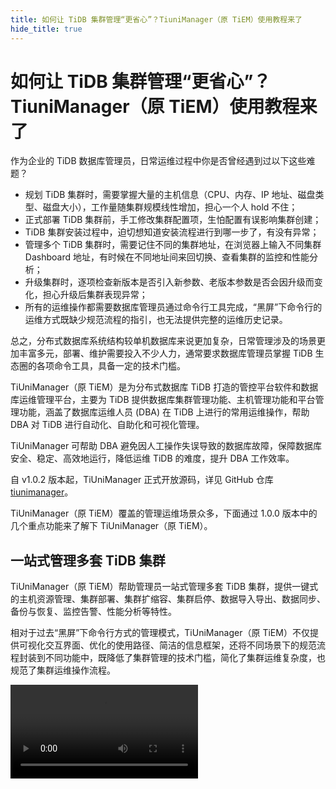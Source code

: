 ```yaml
---
title: 如何让 TiDB 集群管理“更省心”？TiuniManager（原 TiEM）使用教程来了
hide_title: true
---
```


# 如何让 TiDB 集群管理“更省心”？TiuniManager（原 TiEM）使用教程来了

作为企业的 TiDB 数据库管理员，日常运维过程中你是否曾经遇到过以下这些难题？

- 规划 TiDB 集群时，需要掌握大量的主机信息（CPU、内存、IP 地址、磁盘类型、磁盘大小），工作量随集群规模线性增加，担心一个人 hold 不住；
- 正式部署 TiDB 集群前，手工修改集群配置项，生怕配置有误影响集群创建；
- TiDB 集群安装过程中，迫切想知道安装流程进行到哪一步了，有没有异常；
- 管理多个 TiDB 集群时，需要记住不同的集群地址，在浏览器上输入不同集群 Dashboard 地址，有时候在不同地址间来回切换、查看集群的监控和性能分析；
- 升级集群时，逐项检查新版本是否引入新参数、老版本参数是否会因升级而变化，担心升级后集群表现异常；
- 所有的运维操作都需要数据库管理员通过命令行工具完成，“黑屏”下命令行的运维方式既缺少规范流程的指引，也无法提供完整的运维历史记录。

总之，分布式数据库系统结构较单机数据库来说更加复杂，日常管理涉及的场景更加丰富多元，部署、维护需要投入不少人力，通常要求数据库管理员掌握 TiDB 生态圈的各项命令工具，具备一定的技术门槛。

TiUniManager（原 TiEM）是为分布式数据库 TiDB 打造的管控平台软件和数据库运维管理平台，主要为 TiDB 提供数据库集群管理功能、主机管理功能和平台管理功能，涵盖了数据库运维人员 (DBA) 在 TiDB 上进行的常用运维操作，帮助 DBA 对 TiDB 进行自动化、自助化和可视化管理。

TiUniManager 可帮助 DBA 避免因人工操作失误导致的数据库故障，保障数据库安全、稳定、高效地运行，降低运维 TiDB 的难度，提升 DBA 工作效率。

自 v1.0.2 版本起，TiUniManager 正式开放源码，详见 GitHub 仓库 [tiunimanager](https://github.com/pingcap/tiunimanager)。

TiUniManager（原 TiEM）覆盖的管理运维场景众多，下面通过 1.0.0 版本中的几个重点功能来了解下 TiUniManager（原 TiEM）。

## 一站式管理多套 TiDB 集群

TiUniManager（原 TiEM）帮助管理员一站式管理多套 TiDB 集群，提供一键式的主机资源管理、集群部署、集群扩缩容、集群启停、数据导入导出、数据同步、备份与恢复、监控告警、性能分析等特性。

相对于过去“黑屏”下命令行方式的管理模式，TiUniManager（原 TiEM）不仅提供可视化交互界面、优化的使用路径、简洁的信息框架，还将不同场景下的规范流程封装到不同功能中，既降低了集群管理的技术门槛，简化了集群运维复杂度，也规范了集群运维操作流程。

<video src="https://asktug.com/uploads/short-url/bLqJExnSNMxObY2FeLDrmLKPZeh.mp4" />

<center> 点击观看视频：TiUniManager（原 TiEM）一站式集群全生命周期管理</center>

## 参数管理

TiDB 参数可分为系统配置和集群配置参数，这两类参数的存储位置、修改方式、作用域范围、修改后生效方式各不相同，加之这两类参数配置数量众多，维护好 TiDB 集群的运行参数并非易事。

TiUniManager（原 TiEM）为 TiDB 各版本提供推荐参数组模板 （包含参数含义的详细解释、取值范围、默认值大小、是否重启的标志位），同时支持用户自定义参数组，帮助管理员沉淀运营最佳实践，形成不同场景下的参数组模块，支持快速应用参数组模板到不同集群，大幅降低数据库运维参数管理复杂度。

日常运维中，数据库管理员常常需要修改 TiDB 配置参数，以便让集群性能与业务模型相匹配，发挥出最优运行效果。TiUniManager（原 TiEM）提供集群运行参数的查看与修改，屏蔽不同类型参数间的修改差异，让管理员能轻松完成参数调整。

<video src="https://asktug.com/uploads/short-url/j4g0vJZNNIL3mFa6Op8JB1u8lE5.mp4" />

<center> 点击观看视频：TiUniManager（原 TiEM）集群参数管理</center>



## 一键克隆集群、一键切换主备集群

TiUniManager（原 TiEM）通过克隆集群可快速创建主备集群，当主集群出现不可用情况时，可通过主备集群切换继续提供服务，保证数据不丢失，是 TiDB 集群高可用性的有力补充。

TiUniManager（原 TiEM）一键克隆集群可帮助管理员快速构建主备集群，并通过在主备集群间自动完成一系列操作（备份主集群、恢复数据到备集群、主备之间建立数据同步任务、主备之间参数复制），保证主备集群之间的数据数据一致，且集群配置参数也一致。

TiUniManager（原 TiEM）主备集群切换实现主集群与备集群之间快速角色切换，自动完成主备集群之间数据同步任务的管理与切换，保证切换期间至少有有一个集群始终可读。

<video src="https://asktug.com/uploads/short-url/u6AY8mvYPiucU4sC3SOwwZQNSKt.mp4" />

<center> 点击观看视频：TiEM 克隆集群与主备集群切换</center>

## 集群原地升级

分布式数据库的版本升级是一项复杂的系统工程，是数据库运维人员一大头痛的问题。TiUniManager（原 TiEM）支持集群一键原地升级，提供集群升级前后参数对比与选择，让升级前后参数变更清清楚楚。TiUniManager（原 TiEM）同时支持滚动升级与强制重启升级两种升级方式，管理员在不同场景下可以选择合适方式进行升级。



<video src="https://asktug.com/uploads/short-url/qpvThPUQFa2ZNiakBwj2HDg4tLv.mp4" />

<center> 点击观看视频：TiUniManager（原 TiEM）集群原地升级</center>



## 来自用户的声音

TiUniManager（原 TiEM）在 TiDB 社区开放小规模的用户试用体验以来，有不少 TiDB 用户开始部署并使用 TiUniManager（原 TiEM），以下是来自部分用户的真实反馈：

- 汽车之家：TiUniManager（原 TiEM）功能全面，覆盖了我们 DBA 日常的操作，日常的运维管理效率提升 50% 以上。
- 联通软件研究院：TiUniManager（原 TiEM）极大地帮助了我们 DBA 减轻管理多套 TiDB 集群的负担。



## 总结

TiUniManager（原 TiEM）作为 TiDB 分布式数据库的图形化管理平台，简化了集群管理复杂度，降低了客户使用 TiDB 及周边生态工具的技术门槛，提升数据库运维人员管理 TiDB 集群效率。让我们携手并进，一起打造“更好用”、“更好管”的 TiDB ！